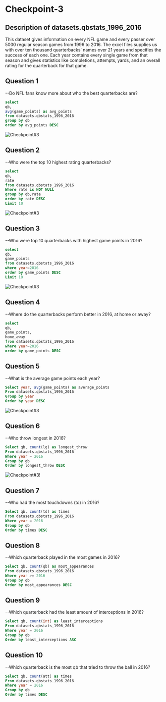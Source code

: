 # Checkpoint-3
## Description of datasets.qbstats_1996_2016
This dataset gives information on every NFL game and every passer over 5000 regular season games from 1996 to 2016. The excel files supplies us with over ten thousand quarterbacks’ names over 21 years and specifies the success of each one. Each year contains every single game from that season and gives statistics like completions, attempts, yards, and an overall rating for the quarterback for that game.

## Question 1
--Do NFL fans know more about who the best quarterbacks are?
```sql
select
qb,
avg(game_points) as avg_points
from datasets.qbstats_1996_2016
group by qb
order by avg_points DESC

```
![Checkpoint#3](Picture1.png)

## Question 2
--Who were the top 10 highest rating quarterbacks?
```sql
select
qb,
rate
from datasets.qbstats_1996_2016
Where rate is NOT NULL
group by qb,rate
order by rate DESC
Limit 10

```
![Checkpoint#3](Picture2.png)

## Question 3
--Who were top 10 quarterbacks with highest game points in 2016?

```sql
select
qb,
game_points
from datasets.qbstats_1996_2016
where year=2016
order by game_points DESC
Limit 10

```
![Checkpoint#3](Picture3.png)

## Question 4
--Where do the quarterbacks perform better in 2016, at home or away?
```sql
select
qb,
game_points,
home_away
from datasets.qbstats_1996_2016
where year=2016
order by game_points DESC

```

## Question 5
--What is the average game points each year?
```sql
Select year, avg(game_points) as average_points
From datasets.qbstats_1996_2016
Group by year
Order by year DESC

```
![Checkpoint#3](Picture5.png)

## Question 6
--Who throw longest in 2016?
```sql
Select qb, count(lg) as longest_throw
From datasets.qbstats_1996_2016
Where year = 2016
Group by qb
Order by longest_throw DESC

```
![Checkpoint#3](Picture6.png)!

## Question 7
--Who had the most touchdowns (td) in 2016?
```sql
Select qb, count(td) as times
From datasets.qbstats_1996_2016
Where year = 2016
Group by qb
Order by times DESC
```

## Question 8
--Which quarterback played in the most games in 2016?
```sql
Select qb, count(qb) as most_appearances
From datasets.qbstats_1996_2016
Where year >= 2016 
Group by qb
Order by most_appearances DESC

```

## Question 9
--Which quarterback had the least amount of interceptions in 2016?
```sql
Select qb, count(int) as least_interceptions
From datasets.qbstats_1996_2016
Where year = 2016
Group by qb
Order by least_interceptions ASC
```

## Question 10
--Which quarterback is the most qb that tried to throw the ball in 2016?
```sql
Select qb, count(att) as times
From datasets.qbstats_1996_2016
Where year = 2016
Group by qb
Order by times DESC
```
